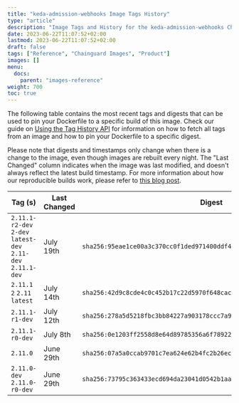 ```yaml
---
title: "keda-admission-webhooks Image Tags History"
type: "article"
description: "Image Tags and History for the keda-admission-webhooks Chainguard Image"
date: 2023-06-22T11:07:52+02:00
lastmod: 2023-06-22T11:07:52+02:00
draft: false
tags: ["Reference", "Chainguard Images", "Product"]
images: []
menu:
  docs:
    parent: "images-reference"
weight: 700
toc: true
---
```


The following table contains the most recent tags and digests that can be used to pin your Dockerfile to a specific build of this image. Check our guide on [Using the Tag History API](/chainguard/chainguard-images/using-the-tag-history-api/) for information on how to fetch all tags from an image and how to pin your Dockerfile to a specific digest.

Please note that digests and timestamps only change when there is a change to the image, even though images are rebuilt every night. The "Last Changed" column indicates when the image was last modified, and doesn't always reflect the latest build timestamp. For more information about how our reproducible builds work, please refer to [this blog post](https://www.chainguard.dev/unchained/reproducing-chainguards-reproducible-image-builds).

| Tag (s)                                                       | Last Changed | Digest                                                                    |
|---------------------------------------------------------------|--------------|---------------------------------------------------------------------------|
|  `2.11.1-r2-dev` `2-dev` `latest-dev` `2.11-dev` `2.11.1-dev` | July 19th    | `sha256:95eae1ce00a3c370cc0f1ded971400ddf47792258a97d1bf2a87e9ef88a7b4c9` |
|  `2.11.1` `2` `2.11` `latest`                                 | July 14th    | `sha256:42d9c8cde4c0c452b17c22d5970f648cac6af047a4c8f26e47e93182e8beff1b` |
|  `2.11.1-r1-dev`                                              | July 12th    | `sha256:278a5d5218fbc3bb84227a903178ccc7a9392196df854a0a403628df473d5dba` |
|  `2.11.1-r0-dev`                                              | July 8th     | `sha256:0e1203ff2558d8e64d89785356a6f789224b29045ed2269cb22ee7178edd098e` |
|  `2.11.0`                                                     | June 29th    | `sha256:07a5a0ccab9701c7ea624e62b4fc2b26ecf766e35cdb616f1c96636fb3c2e6d8` |
|  `2.11.0-dev` `2.11.0-r0-dev`                                 | June 29th    | `sha256:73795c363433ecd694da23041d0542b1aadf5c17cba815c29ec932a59620b743` |
